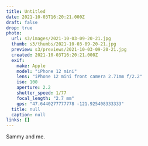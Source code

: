 ```yaml
---
title: Untitled
date: 2021-10-03T16:20:21.000Z
draft: false
drop: true
photo:
  url: s3/images/2021-10-03-09-20-21.jpg
  thumb: s3/thumbs/2021-10-03-09-20-21.jpg
  preview: s3/previews/2021-10-03-09-20-21.jpg
  created: 2021-10-03T16:20:21.000Z
  exif:
    make: Apple
    model: "iPhone 12 mini"
    lens: "iPhone 12 mini front camera 2.71mm f/2.2"
    iso: 100
    aperture: 2.2
    shutter_speed: 1/77
    focal_length: "2.7 mm"
    gps: "47.6440277777778 -121.925408333333"
  title: null
  caption: null
links: []
---
```


Sammy and me.
